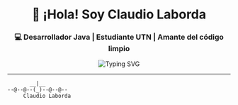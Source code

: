 <h1 align="center">👋 ¡Hola! Soy Claudio Laborda</h1>
<h3 align="center">💻 Desarrollador Java | Estudiante UTN | Amante del código limpio</h3>

<p align="center">
  <img src="https://readme-typing-svg.demolab.com/?lines=Estudiante+UTN+TI;Desarrollador+Java+%7C+Proyectos+UTN+y+personales;Apasionado+por+la+tecnolog%C3%ADa+y+la+l%C3%B3gica;&amp;center=true&amp;width=500&amp;height=45&amp;color=3fcf8e&amp;vCenter=true&amp;pause=1000&amp;size=22" alt="Typing SVG" />
</p>

---

```ascii
       __|__
--@--@--(_)--@--@--
     Claudio Laborda
